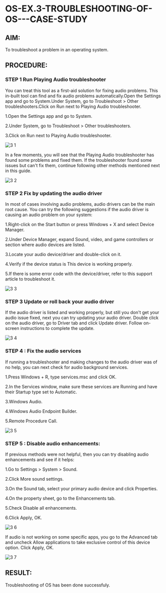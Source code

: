 # OS-EX.3-TROUBLESHOOTING-OF-OS---CASE-STUDY
## AIM:
To troubleshoot a problem in an operating system.

## PROCEDURE:
### STEP 1 Run Playing Audio troubleshooter
You can treat this tool as a first-aid solution for fixing audio problems. This in-built tool can find and fix audio problems automatically.Open the Settings app and go to System.Under System, go to Troubleshoot > Other troubleshooters.Click on Run next to Playing Audio troubleshooter.

1.Open the Settings app and go to System.

2.Under System, go to Troubleshoot > Other troubleshooters.

3.Click on Run next to Playing Audio troubleshooter. 

![3 1](https://github.com/arshatha-palanivel/OS-EX.3-TROUBLESHOOTING-OF-OS---CASE-STUDY/assets/118682484/4de92715-9027-45c7-a51c-ac83d59622f6)

In a few moments, you will see that the Playing Audio troubleshooter has found some problems and fixed them. If the troubleshooter found some issues but can't fix them, continue following other methods mentioned next in this guide. 

![3 2](https://github.com/arshatha-palanivel/OS-EX.3-TROUBLESHOOTING-OF-OS---CASE-STUDY/assets/118682484/4e4f2061-cf2a-4d89-8222-9d5f1f5b1c7b)


### STEP 2 Fix by updating the audio driver
In most of cases involving audio problems, audio drivers can be the main root cause. You can try the following suggestions if the audio driver is causing an audio problem on your system: 

1.Right-click on the Start button or press Windows + X and select Device Manager.

2.Under Device Manager, expand Sound, video, and game controllers or section where audio devices are listed.

3.Locate your audio device/driver and double-click on it.

4.Verify if the device status is This device is working properly.

5.If there is some error code with the device/driver, refer to this support article to troubleshoot it.

![3 3](https://github.com/arshatha-palanivel/OS-EX.3-TROUBLESHOOTING-OF-OS---CASE-STUDY/assets/118682484/e84a297e-a77c-47ce-9bd1-c27d7f6e5ddc)


### STEP 3 Update or roll back your audio driver
If the audio driver is listed and working properly, but still you don't get your audio issue fixed, next you can try updating your audio driver. Double click on the audio driver, go to Driver tab and click Update driver. Follow on-screen instructions to complete the update. 

![3 4](https://github.com/arshatha-palanivel/OS-EX.3-TROUBLESHOOTING-OF-OS---CASE-STUDY/assets/118682484/741ee4fd-48dd-40e0-a6d8-4bd122063aaf)


### STEP 4 : Fix the audio services
If running a troubleshooter and making changes to the audio driver was of no help, you can next check for audio background services.

1.Press Windows + R, type services.msc and click OK.

2.In the Services window, make sure these services are Running and have their Startup type set to Automatic.

3.Windows Audio.

4.Windows Audio Endpoint Builder.

5.Remote Procedure Call.

![3 5](https://github.com/arshatha-palanivel/OS-EX.3-TROUBLESHOOTING-OF-OS---CASE-STUDY/assets/118682484/fe45c527-4d9e-49ec-a3e7-16bd068d0070)


### STEP 5 : Disable audio enhancements:
If previous methods were not helpful, then you can try disabling audio enhancements and see if it helps:

1.Go to Settings > System > Sound.

2.Click More sound settings.

3.On the Sound tab, select your primary audio device and click Properties.

4.On the property sheet, go to the Enhancements tab.

5.Check Disable all enhancements.

6.Click Apply, OK.

![3 6](https://github.com/arshatha-palanivel/OS-EX.3-TROUBLESHOOTING-OF-OS---CASE-STUDY/assets/118682484/d6f37ef3-c82b-4e39-9aa9-228a40697089)

If audio is not working on some specific apps, you go to the Advanced tab and uncheck Allow applications to take exclusive control of this device option. Click Apply, OK. 

![3 7](https://github.com/arshatha-palanivel/OS-EX.3-TROUBLESHOOTING-OF-OS---CASE-STUDY/assets/118682484/f3145fe5-87bc-4123-a738-3349e1a0b043)


## RESULT:
Troubleshooting of OS has been done successfuly.

